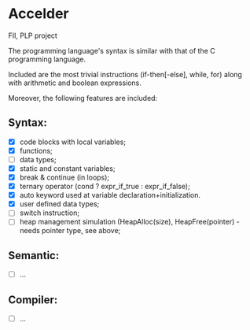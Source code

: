 # Accelder
FII, PLP project

The programming language's syntax is similar with that of the C programming language.

Included are the most trivial instructions (if-then[-else], while, for) along with arithmetic and boolean expressions.

Moreover, the following features are included:

## Syntax:
* [X] code blocks with local variables;
* [X] functions;
* [ ] data types;
* [X] static and constant variables;
* [X] break & continue (in loops);
* [X] ternary operator (cond ? expr_if_true : expr_if_false);
* [X] auto keyword used at variable declaration+initialization.
* [X] user defined data types;
* [ ] switch instruction;
* [ ] heap management simulation (HeapAlloc(size), HeapFree(pointer) - needs pointer type, see above;

## Semantic:
* [ ] ...

## Compiler:
* [ ] ...